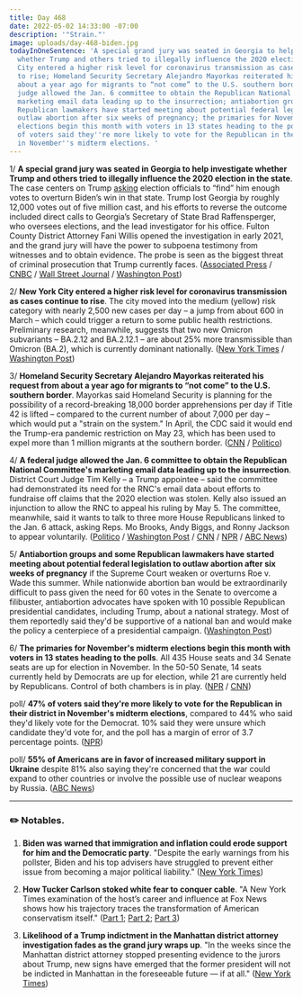 ```yaml
---
title: Day 468
date: 2022-05-02 14:33:00 -07:00
description: '"Strain."'
image: uploads/day-468-biden.jpg
todayInOneSentence: 'A special grand jury was seated in Georgia to help investigate
  whether Trump and others tried to illegally influence the 2020 election; New York
  City entered a higher risk level for coronavirus transmission as cases continue
  to rise; Homeland Security Secretary Alejandro Mayorkas reiterated his request from
  about a year ago for migrants to “not come” to the U.S. southern border; a federal
  judge allowed the Jan. 6 committee to obtain the Republican National Committee''s
  marketing email data leading up to the insurrection; antiabortion groups and some
  Republican lawmakers have started meeting about potential federal legislation to
  outlaw abortion after six weeks of pregnancy; the primaries for November''s midterm
  elections begin this month with voters in 13 states heading to the polls; and 47%
  of voters said they''re more likely to vote for the Republican in their district
  in November''s midterm elections. '
---
```


1/ **A special grand jury was seated in Georgia to help investigate whether Trump and others tried to illegally influence the 2020 election in the state**. The case centers on Trump [asking](https://whatthefuckjusthappenedtoday.com/2022/01/20/day-366/#2-fulton-county-district-attorney-fa) election officials to “find” him enough votes to overturn Biden’s win in that state. Trump lost Georgia by roughly 12,000 votes out of five million cast, and his efforts to reverse the outcome included direct calls to Georgia’s Secretary of State Brad Raffensperger, who oversees elections, and the lead investigator for his office. Fulton County District Attorney Fani Willis opened the investigation in early 2021, and the grand jury will have the power to subpoena testimony from witnesses and to obtain evidence. The probe is seen as the biggest threat of criminal prosecution that Trump currently faces. ([Associated Press](https://apnews.com/article/2022-midterm-elections-donald-trump-georgia-presidential-8823a1c619ca26be91f8d76b83a9f974) / [CNBC](https://www.cnbc.com/2022/05/02/georgia-grand-jury-probing-trump-over-election-meddling-set-to-begin.html) / [Wall Street Journal](https://www.wsj.com/articles/grand-jury-set-to-convene-in-trump-election-interference-probe-11651489200) / [Washington Post](https://www.washingtonpost.com/politics/2022/05/02/biden-javelins-first-lady-refugees/))

2/ **New York City entered a higher risk level for coronavirus transmission as cases continue to rise**. The city moved into the medium (yellow) risk category with nearly 2,500 new cases per day – a jump from about 600 in March – which could trigger a return to some public health restrictions. Preliminary research, meanwhile, suggests that two new Omicron subvariants – BA.2.12 and BA.2.12.1 – are about 25% more transmissible than Omicron (BA.2), which is currently dominant nationally. ([New York Times](https://www.nytimes.com/2022/05/02/nyregion/nyc-coronavirus-yellow-risk-level.html) / [Washington Post](https://www.washingtonpost.com/health/2022/05/01/coronavirus-more-mutations/))

3/ **Homeland Security Secretary Alejandro Mayorkas reiterated his request from about a year ago for migrants to “not come” to the U.S. southern border**. Mayorkas said Homeland Security is planning for the possibility of a record-breaking 18,000 border apprehensions per day if Title 42 is lifted – compared to the current number of about 7,000 per day – which would put a "strain on the system." In April, the CDC said it would end the Trump-era pandemic restriction on May 23, which has been used to expel more than 1 million migrants at the southern border. ([CNN](https://www.cnn.com/2022/05/01/politics/alejandro-mayorkas-border-closed-migrants-cnntv/index.html) / [Politico](https://www.politico.com/news/2022/05/01/mayorkas-migrants-homeland-security-00029164))

4/ **A federal judge allowed the Jan. 6 committee to obtain the Republican National Committee's marketing email data leading up to the insurrection**. District Court Judge Tim Kelly – a Trump appointee – said the committee had demonstrated its need for the RNC's email data about efforts to fundraise off claims that the 2020 election was stolen. Kelly also issued an injunction to allow the RNC to appeal his ruling by May 5. The committee, meanwhile, said it wants to talk to three more House Republicans linked to the Jan. 6 attack, asking Reps. Mo Brooks, Andy Biggs, and Ronny Jackson to appear voluntarily. ([Politico](https://www.politico.com/news/2022/05/02/subpoena-rnc-records-capitol-riot-00029265) / [Washington Post](https://www.washingtonpost.com/politics/2022/05/02/kelly-judge-ruling-committee/) / [CNN](https://www.cnn.com/2022/05/02/politics/rnc-marketing-email-ruling-january-6-committee/index.html) / [NPR](https://www.npr.org/2022/05/02/1095521376/jan-6-panel-asks-three-new-house-republicans-to-testify-voluntarily) / [ABC News](https://abcnews.go.com/Politics/jan-committee-requests-interviews-gop-lawmakers/story?id=84444058))

5/ **Antiabortion groups and some Republican lawmakers have started meeting about potential federal legislation to outlaw abortion after six weeks of pregnancy** if the Supreme Court weaken or overturns Roe v. Wade this summer. While nationwide abortion ban would be extraordinarily difficult to pass given the need for 60 votes in the Senate to overcome a filibuster, antiabortion advocates have spoken with 10 possible Republican presidential candidates, including Trump, about a national strategy. Most of them reportedly said they'd be supportive of a national ban and would make the policy a centerpiece of a presidential campaign. ([Washington Post](https://www.washingtonpost.com/nation/2022/05/02/abortion-ban-roe-supreme-court-mississippi/))

6/ **The primaries for November's midterm elections begin this month with voters in 13 states heading to the polls**. All 435 House seats and 34 Senate seats are up for election in November. In the 50-50 Senate, 14 seats currently held by Democrats are up for election, while 21 are currently held by Republicans. Control of both chambers is in play. ([NPR](https://www.npr.org/2022/05/02/1095599808/gop-primary-candidates-trump-endorsements) / [CNN](https://www.cnn.com/2022/05/01/politics/may-primaries-election-2022-what-matters/index.html))

poll/ **47% of voters said they're more likely to vote for the Republican in their district in November's midterm elections**, compared to 44% who said they'd likely vote for the Democrat. 10% said they were unsure which candidate they'd vote for, and the poll has a margin of error of 3.7 percentage points. ([NPR](https://www.npr.org/2022/04/29/1095366671/npr-pbs-newshour-marist-survey-republicans-biden-democrats-midterms))

poll/ **55% of Americans are in favor of increased military support in Ukraine** despite 81% also saying they're concerned that the war could expand to other countries or involve the possible use of nuclear weapons by Russia. ([ABC News](https://abcnews.go.com/Politics/majorities-favor-support-ukraine-broad-concerns-impacts-poll/story?id=84405185))

---

### ✏️ Notables.

1. **Biden was warned that immigration and inflation could erode support for him and the Democratic party**. "Despite the early warnings from his pollster, Biden and his top advisers have struggled to prevent either issue from becoming a major political liability." ([New York Times](https://www.nytimes.com/2022/05/01/us/politics/biden-approval-inflation-immigration.html))

2. **How Tucker Carlson stoked white fear to conquer cable**. "A New York Times examination of the host’s career and influence at Fox News shows how his trajectory traces the transformation of American conservatism itself." ([Part 1](https://www.nytimes.com/2022/04/30/us/tucker-carlson-gop-republican-party.html); [Part 2](https://www.nytimes.com/2022/04/30/us/tucker-carlson-fox-news.html); [Part 3](https://www.nytimes.com/interactive/2022/04/30/us/tucker-carlson-tonight.html?action=click&module=RelatedLinks&pgtype=Article))

3. **Likelihood of a Trump indictment in the Manhattan district attorney investigation fades as the grand jury wraps up**. "In the weeks since the Manhattan district attorney stopped presenting evidence to the jurors about Trump, new signs have emerged that the former president will not be indicted in Manhattan in the foreseeable future — if at all." ([New York Times](https://www.nytimes.com/2022/04/29/nyregion/trump-investigation-alvin-bragg-grand-jury.html))